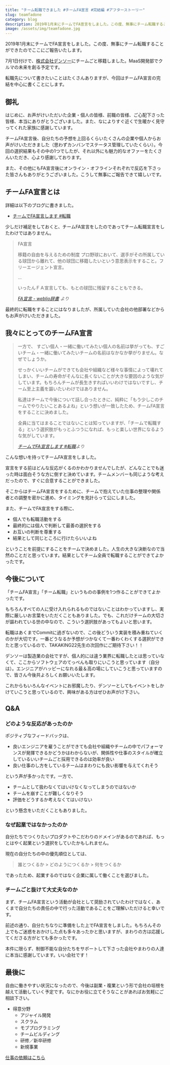 ```yaml
---
title: "チーム転職できました #チームFA宣言 #完結編 #アフターストーリー"
slug: teamfadone
category: blog
description: 2019年1月末にチームでFA宣言をしました。この度、無事にチーム転職することができたのでここにご報告いたします。
image: /assets/img/teamfadone.jpg
---
```


2019年1月末にチームでFA宣言をしました。この度、無事にチーム転職することができたのでここにご報告いたします。

7月1日付けで、[株式会社デンソー](https://www.denso.com/jp/ja/)にチームごと移籍しました。MaaS開発部でクルマの未来を創る予定です。

転職先について書きたいことはたくさんありますが、今回はチームFA宣言の完結を中心に書くことにします。

## 御礼

はじめに、お声がけいただいた企業・個人の皆様、前職の皆様、ご心配下さった皆様、本当にありがとうございました。また、なによりすぐ近くで生暖かく見守ってくれた家族に感謝しています。

チームFA宣言後、自分たちの予想を上回るくらいたくさんの企業や個人からお声がけいただきました（思わずカンバンでステータス管理していたくらい）。今回の選択結果もその中の1つでしたが、それ以外にも魅力的なオファーをたくさんいただき、心より感謝しております。

また、その他にもFA宣言後にオンライン・オフラインそれぞれで反応を下さった皆さんもありがとうございました。こうして無事にご報告できて嬉しいです。

## チームFA宣言とは

詳細は以下のブログに書きました。

* [チームでFA宣言します #転職](/blog/2019/01/28/teamfa.html)

少しだけ補足をしておくと、チームFA宣言をしたのであってチーム転職宣言をしたわけではありません。

> FA宣言
> 
> 移籍の自由を与えるための制度
> プロ野球において、選手がその所属している球団から離れて、他の球団に移籍したいという意思表示をすること。フリーエージェント宣言。
> 
> …
> 
> いったんＦＡ宣言しても、もとの球団に残留することもできる。
> 
> <cite>[FA宣言 - weblio辞書](https://www.weblio.jp/content/FA%E5%AE%A3%E8%A8%80) より</cite>

最終的に転職をすることにはなりましたが、所属していた会社の他部署などからもお声がけいただきました。

## 我々にとってのチームFA宣言

> 一方で、 すごい個人・一緒に働いてみたい個人の名前は挙がっても、すごいチーム・一緒に働いてみたいチームの名前はなかなか挙がりません。なぜでしょうか。
> 
> せっかくいいチームができても会社や組織など様々な事情によって壊れてしまい、チームの寿命がそんなに長くないことが大きな要因のような気がしています。もちろんチームが長生きすればいいわけではないですし、チーム至上主義を謳いたいわけではありません。
> 
> 私達はチームで今後について話し合ったときに、純粋に「もう少しこのチームでやりたいことあるよね」という想いが一致したため、チームFA宣言をすることに決めました。
> 
> 全員に当てはまることではないことは知っていますが、「チームで転職する」という選択肢がもっとふつうになれば、もっと楽しい世界になるような気がしています。
> 
> <cite>[チームでFA宣言します #転職](/blog/2019/01/28/teamfa.html)より</cite>

こんな想いを持ってチームFA宣言をしました。

宣言をする前はどんな反応がくるのかわかりませんでしたが、どんなことでも迷った時は面白そうな方に倒すと決めています。チームメンバーも同じような考えだったので、すぐに合意することができました。

そこからはチームFA宣言をするために、チームで抱えていた仕事の整理や関係者との調整を密かに進め、タイミングを見計らって公にしました。

また、チームでFA宣言をする際に、

* 個人でも転職活動をする
* 最終的には個人で判断して最善の選択をする
* お互いの判断を尊重する
* 結果として同じところに行けたらいいよね

ということを前提にすることをチームで決めました。人生の大きな決断なので当然のことだと思っています。結果としてチーム全員で転職することができてよかったです。

## 今後について

「チームFA宣言」「チーム転職」というものの事例を1つ作ることができてよかったです。

もちろんすべての人に受け入れられるものではないことはわかっていますし、実際に厳しいお言葉をいただくこともありました。でも、これだけチームの大切さが謳われている世の中なので、こういう選択肢があってもよいと思います。

転職はあくまでCommitに過ぎないので、この後どういう実装を積み重ねていくのかが大切です。一番どうなるか予想がつかなくて一番わくわくする選択ができたと思っているので、TAKAKING22先生の次回作にご期待下さい！！

デンソーは製造業の会社ですが、個人的には違う業界に転職したとは思っていなくて、ここからソフトウェアのてっぺんも取りにいこうと思っています（自分は）。エンジニアがハッピーになれる最＆高の場にしていこうと思っていますので、皆さん今後共よろしくお願いいたします。

これからもいろんなイベントにお邪魔したり、デンソーとしてもイベントをしかけていこうと思っているので、興味がある方はぜひお声がけ下さい。

## Q&A

### どのような反応があったのか

ポジティブなフィードバックは、

* 良いエンジニアを雇うことができても会社や組織やチームの中でパフォーマンスが発揮できるかどうかはわからないが、関係性や仕事のスタイルが確立しているいいチームごと採用できるのは効率が良い
* 良い仕事のし方をしているチームはまわりにも良い影響を与えてくれそう

という声が多かったです。一方で、

* チームとして扱わなくてはいけなくなってしまうのではないか
* チームを崩すことが難しくなりそう
* 評価をどうするか考えなくてはいけない

という懸念をいただくこともありました。

### なぜ起業ではなかったのか

自分たちでつくりたいプロダクトやこだわりのドメインがあるのであれば、もっとはやく起業という選択をしていたかもしれません。

現在の自分たちの中の優先順位としては、

> 誰とつくるか > どのようにつくるか > 何をつくるか

であったため、起業するのではなく企業に属して働くことを選びました。

### チームごと抜けて大丈夫なのか

まず、チームFA宣言という活動が会社として奨励されていたわけではなく、あくまで自分たちの責任の中で行った活動であることをご理解いただけると幸いです。

前述の通り、自分たちなりに準備をした上でFA宣言をしました。もちろんその上でもご迷惑をおかけした点も多々あったかと思いますが、まわりの方は応援してくださる方がとても多かったです。

本件に限らず、制御不能な自分たちをサポートして下さった会社やまわりの人達に本当に感謝しています。いい会社です！

## 最後に

自由に働きやすい状況になったので、今後は副業・複業という形で会社の垣根を越えて活動していく予定です。なにかお役に立てそうなことがあればお気軽にご相談下さい。

* 得意分野
    * アジャイル開発
    * スクラム
    * モブプログラミング
    * チームビルディング
    * 研修／新卒研修
    * 新規事業

[仕事の依頼はこちら](/business)